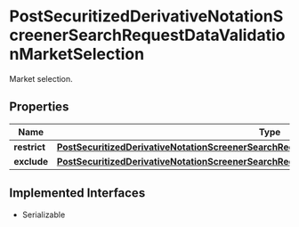 

# PostSecuritizedDerivativeNotationScreenerSearchRequestDataValidationMarketSelection

Market selection.

## Properties

Name | Type | Description | Notes
------------ | ------------- | ------------- | -------------
**restrict** | [**PostSecuritizedDerivativeNotationScreenerSearchRequestDataValidationMarketSelectionRestrict**](PostSecuritizedDerivativeNotationScreenerSearchRequestDataValidationMarketSelectionRestrict.md) |  |  [optional]
**exclude** | [**PostSecuritizedDerivativeNotationScreenerSearchRequestDataValidationMarketSelectionExclude**](PostSecuritizedDerivativeNotationScreenerSearchRequestDataValidationMarketSelectionExclude.md) |  |  [optional]


## Implemented Interfaces

* Serializable


